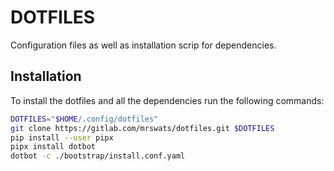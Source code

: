 # DOTFILES

Configuration files as well as installation scrip for dependencies.

## Installation

To install the dotfiles and all the dependencies run the following commands:

```bash
DOTFILES="$HOME/.config/dotfiles"
git clone https://gitlab.com/mrswats/dotfiles.git $DOTFILES
pip install --user pipx
pipx install dotbot
dotbot -c ./bootstrap/install.conf.yaml
```
